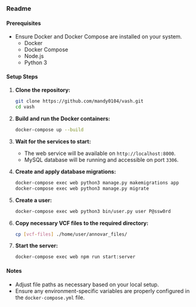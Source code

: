 ### Readme 

#### Prerequisites
- Ensure Docker and Docker Compose are installed on your system.
    - Docker
    - Docker Compose
    - Node.js
    - Python 3

#### Setup Steps
1. **Clone the repository:**
    ```sh
    git clone https://github.com/mandy0104/vash.git
    cd vash
    ```

2. **Build and run the Docker containers:**
    ```sh
    docker-compose up --build
    ```

3. **Wait for the services to start:**
    - The web service will be available on `http://localhost:8000`.
    - MySQL database will be running and accessible on port `3306`.

4. **Create and apply database migrations:**
    ```sh
    docker-compose exec web python3 manage.py makemigrations app
    docker-compose exec web python3 manage.py migrate
    ```

5. **Create a user:**
    ```sh
    docker-compose exec web python3 bin/user.py user P@ssw0rd
    ```

6. **Copy necessary VCF files to the required directory:**
    ```sh
    cp [vcf-files] ./home/user/annovar_files/
    ```

7. **Start the server:**
    ```sh
    docker-compose exec web npm run start:server
    ```

#### Notes
- Adjust file paths as necessary based on your local setup.
- Ensure any environment-specific variables are properly configured in the `docker-compose.yml` file.